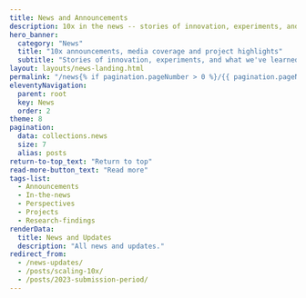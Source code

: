 ```yaml
---
title: News and Announcements
description: 10x in the news -- stories of innovation, experiments, and what we've learned as we work toward delivering good-for-people digital solutions. 
hero_banner:
  category: "News"
  title: "10x announcements, media coverage and project highlights"
  subtitle: "Stories of innovation, experiments, and what we've learned as we work toward delivering good-for-people digital solutions"
layout: layouts/news-landing.html
permalink: "/news{% if pagination.pageNumber > 0 %}/{{ pagination.pageNumber }}{% endif %}/index.html"
eleventyNavigation:
  parent: root
  key: News
  order: 2
theme: 8
pagination:
  data: collections.news
  size: 7
  alias: posts
return-to-top_text: "Return to top"
read-more-button_text: "Read more"
tags-list:
  - Announcements
  - In-the-news
  - Perspectives
  - Projects
  - Research-findings
renderData:
  title: News and Updates
  description: "All news and updates."
redirect_from: 
  - /news-updates/
  - /posts/scaling-10x/
  - /posts/2023-submission-period/
---
```

